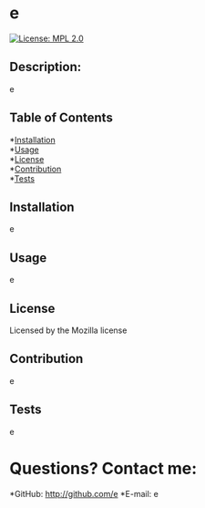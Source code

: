 # e

  [![License: MPL 2.0](https://img.shields.io/badge/License-MPL_2.0-brightgreen.svg)](https://opensource.org/licenses/MPL-2.0)

  ## Description: 
  e

  ## Table of Contents
  *[Installation](#installation)<br />
  *[Usage](#usage)<br />
  *[License](#license)<br />
  *[Contribution](#contribution)<br />
  *[Tests](#tests)

  ## Installation
  e

  ## Usage
  e

  ## License
  Licensed by the Mozilla license

  ## Contribution
  e

  ## Tests
  e

  # Questions? Contact me:
  *GitHub: http://github.com/e
  *E-mail: e